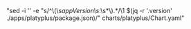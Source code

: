 "sed -i '' -e \"s/^\\(\\s*appVersion\\s*:\\s*\\).*/\\1 $(jq -r '.version' ./apps/platyplus/package.json)/\" charts/platyplus/Chart.yaml"
